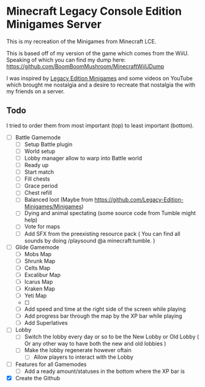# Minecraft Legacy Console Edition Minigames Server
This is my recreation of the Minigames from Minecraft LCE. <br>

This is based off of my version of the game which comes from the WiiU. Speaking of which you can find my dump here: https://github.com/BoomBoomMushroom/MinecraftWiiUDump <br>

I was inspired by [Legacy Edition Minigames](https://github.com/Legacy-Edition-Minigames/Minigames) and some videos on YouTube which brought me nostalgia and a desire to recreate that nostalgia the with my friends on a server.


## Todo
I tried to order them from most important (top) to least important (bottom).

- [ ] Battle Gamemode
  - [ ] Setup Battle plugin
  - [ ] World setup
  - [ ] Lobby manager allow to warp into Battle world
  - [ ] Ready up
  - [ ] Start match
  - [ ] Fill chests
  - [ ] Grace period
  - [ ] Chest refill
  - [ ] Balanced loot (Maybe from https://github.com/Legacy-Edition-Minigames/Minigames)
  - [ ] Dying and animal spectating (some source code from Tumble might help)
  - [ ] Vote for maps
  - [ ] Add SFX from the preexisting resource pack ( You can find all sounds by doing /playsound @a minecraft:tumble. )

- [ ] Glide Gamemode
  - [ ] Mobs Map
  - [ ] Shrunk Map
  - [ ] Celts Map
  - [ ] Excalibur Map
  - [ ] Icarus Map
  - [ ] Kraken Map
  - [ ] Yeti Map
  - [ ] 
  - [ ] Add speed and time at the right side of the screen while playing
  - [ ] Add progress bar through the map by the XP bar while playing
  - [ ] Add Superlatives

- [ ] Lobby
  - [ ] Switch the lobby every day or so to be the New Lobby or Old Lobby ( Or any other way to have both the new and old lobbies )
  - [ ] Make the lobby regenerate however oftain
    - [ ] Allow players to interact with the Lobby

- [ ] Features for all Gamemodes
  - [ ] Add a ready amount/statuses in the bottom where the XP bar is

- [x] Create the Github
